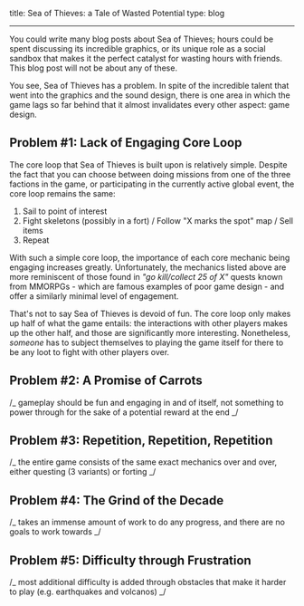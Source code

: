 title: Sea of Thieves: a Tale of Wasted Potential
type: blog

---

You could write many blog posts about Sea of Thieves; hours could be spent discussing its incredible graphics, or its unique role as a social sandbox that makes it the perfect catalyst for wasting hours with friends. This blog post will not be about any of these.

You see, Sea of Thieves has a problem. In spite of the incredible talent that went into the graphics and the sound design, there is one area in which the game lags so far behind that it almost invalidates every other aspect: game design.

## Problem #1: Lack of Engaging Core Loop

The core loop that Sea of Thieves is built upon is relatively simple. Despite the fact that you can choose between doing missions from one of the three factions in the game, or participating in the currently active global event, the core loop remains the same:

1. Sail to point of interest
2. Fight skeletons (possibly in a fort) / Follow "X marks the spot" map / Sell items
3. Repeat

With such a simple core loop, the importance of each core mechanic being engaging increases greatly. Unfortunately, the mechanics listed above are more reminiscent of those found in _"go kill/collect 25 of X"_ quests known from MMORPGs - which are famous examples of poor game design - and offer a similarly minimal level of engagement.

That's not to say Sea of Thieves is devoid of fun. The core loop only makes up half of what the game entails: the interactions with other players makes up the other half, and those are significantly more interesting. Nonetheless, _someone_ has to subject themselves to playing the game itself for there to be any loot to fight with other players over.

## Problem #2: A Promise of Carrots

/_ gameplay should be fun and engaging in and of itself, not something to power through for the sake of a potential reward at the end _/

## Problem #3: Repetition, Repetition, Repetition

/_ the entire game consists of the same exact mechanics over and over, either questing (3 variants) or forting _/

## Problem #4: The Grind of the Decade

/_ takes an immense amount of work to do any progress, and there are no goals to work towards _/

## Problem #5: Difficulty through Frustration

/_ most additional difficulty is added through obstacles that make it harder to play (e.g. earthquakes and volcanos) _/
